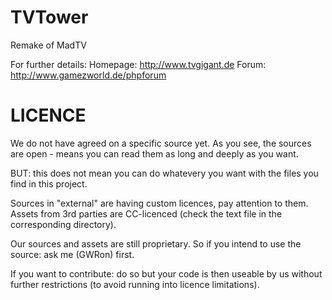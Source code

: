 TVTower
=======

Remake of MadTV

For further details:
Homepage: http://www.tvgigant.de
Forum: http://www.gamezworld.de/phpforum


LICENCE
=======

We do not have agreed on a specific source yet.
As you see, the sources are open - means you can
read them as long and deeply as you want.

BUT: this does not mean you can do whatevery you
want with the files you find in this project.

Sources in "external" are having custom licences,
pay attention to them.
Assets from 3rd parties are CC-licenced (check the
text file in the corresponding directory).

Our sources and assets are still proprietary. So
if you intend to use the source: ask me (GWRon)
first.

If you want to contribute: do so but your code is
then useable by us without further restrictions (to
avoid running into licence limitations).

